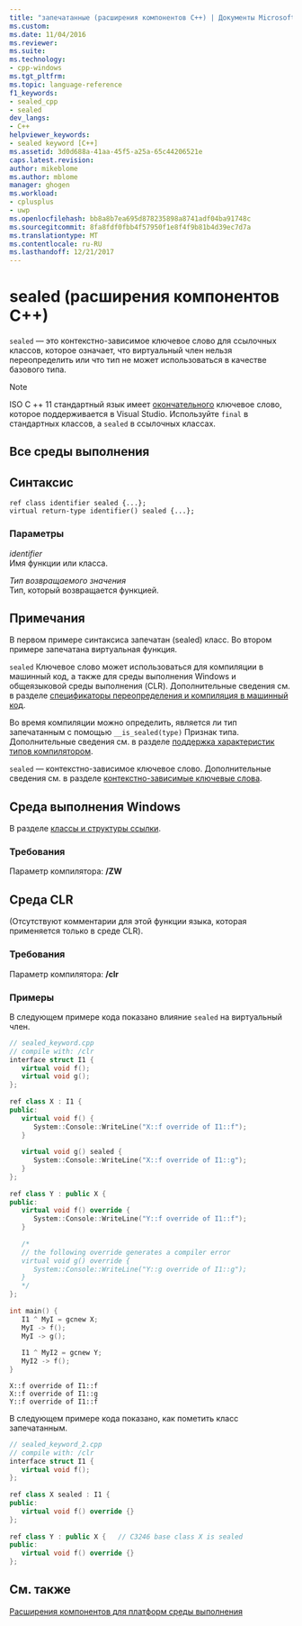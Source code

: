 ```yaml
---
title: "запечатанные (расширения компонентов C++) | Документы Microsoft"
ms.custom: 
ms.date: 11/04/2016
ms.reviewer: 
ms.suite: 
ms.technology:
- cpp-windows
ms.tgt_pltfrm: 
ms.topic: language-reference
f1_keywords:
- sealed_cpp
- sealed
dev_langs:
- C++
helpviewer_keywords:
- sealed keyword [C++]
ms.assetid: 3d0d688a-41aa-45f5-a25a-65c44206521e
caps.latest.revision: 
author: mikeblome
ms.author: mblome
manager: ghogen
ms.workload:
- cplusplus
- uwp
ms.openlocfilehash: bb8a8b7ea695d878235898a8741adf04ba91748c
ms.sourcegitcommit: 8fa8fdf0fbb4f57950f1e8f4f9b81b4d39ec7d7a
ms.translationtype: MT
ms.contentlocale: ru-RU
ms.lasthandoff: 12/21/2017
---
```

# <a name="sealed--c-component-extensions"></a>sealed (расширения компонентов C++)
`sealed` — это контекстно-зависимое ключевое слово для ссылочных классов, которое означает, что виртуальный член нельзя переопределить или что тип не может использоваться в качестве базового типа.  
  
> [!NOTE]
>  ISO C ++ 11 стандартный язык имеет [окончательного](../cpp/final-specifier.md) ключевое слово, которое поддерживается в Visual Studio. Используйте `final` в стандартных классов, а `sealed` в ссылочных классах.  
  
## <a name="all-runtimes"></a>Все среды выполнения  
  
## <a name="syntax"></a>Синтаксис
  
```  
ref class identifier sealed {...};  
virtual return-type identifier() sealed {...};  
```  
  
### <a name="parameters"></a>Параметры  
  
 *identifier*  
 Имя функции или класса.  
  
 *Тип возвращаемого значения*  
 Тип, который возвращается функцией.  
  
## <a name="remarks"></a>Примечания  
  
 В первом примере синтаксиса запечатан (sealed) класс. Во втором примере запечатана виртуальная функция.  
  
 `sealed` Ключевое слово может использоваться для компиляции в машинный код, а также для среды выполнения Windows и общеязыковой среды выполнения (CLR). Дополнительные сведения см. в разделе [спецификаторы переопределения и компиляция в машинный код](../dotnet/how-to-declare-override-specifiers-in-native-compilations-cpp-cli.md).  
  
 Во время компиляции можно определить, является ли тип запечатанным с помощью `__is_sealed(type)` Признак типа. Дополнительные сведения см. в разделе [поддержка характеристик типов компилятором](../windows/compiler-support-for-type-traits-cpp-component-extensions.md).  
  
 `sealed` — контекстно-зависимое ключевое слово.  Дополнительные сведения см. в разделе [контекстно-зависимые ключевые слова](../windows/context-sensitive-keywords-cpp-component-extensions.md).  
  
## <a name="windows-runtime"></a>Среда выполнения Windows  
 В разделе [классы и структуры ссылки](http://msdn.microsoft.com/library/windows/apps/hh699870.aspx).  
  
### <a name="requirements"></a>Требования  
 Параметр компилятора: **/ZW**  
  
## <a name="common-language-runtime"></a>Среда CLR  
 (Отсутствуют комментарии для этой функции языка, которая применяется только в среде CLR).  
  
### <a name="requirements"></a>Требования  
 Параметр компилятора: **/clr**  
  
### <a name="examples"></a>Примеры  
 В следующем примере кода показано влияние `sealed` на виртуальный член.  
  
```cpp  
// sealed_keyword.cpp  
// compile with: /clr  
interface struct I1 {  
   virtual void f();  
   virtual void g();  
};  
  
ref class X : I1 {  
public:  
   virtual void f() {  
      System::Console::WriteLine("X::f override of I1::f");  
   }  
  
   virtual void g() sealed {  
      System::Console::WriteLine("X::f override of I1::g");  
   }  
};  
  
ref class Y : public X {  
public:  
   virtual void f() override {  
      System::Console::WriteLine("Y::f override of I1::f");  
   }  
  
   /*  
   // the following override generates a compiler error  
   virtual void g() override {  
      System::Console::WriteLine("Y::g override of I1::g");  
   }    
   */  
};  
  
int main() {  
   I1 ^ MyI = gcnew X;  
   MyI -> f();  
   MyI -> g();  
  
   I1 ^ MyI2 = gcnew Y;  
   MyI2 -> f();  
}  
```  
  
```Output  
X::f override of I1::f  
X::f override of I1::g  
Y::f override of I1::f  
```  
  
 В следующем примере кода показано, как пометить класс запечатанным.  
  
```cpp  
// sealed_keyword_2.cpp  
// compile with: /clr  
interface struct I1 {  
   virtual void f();  
};  
  
ref class X sealed : I1 {  
public:  
   virtual void f() override {}  
};  
  
ref class Y : public X {   // C3246 base class X is sealed  
public:  
   virtual void f() override {}  
};  
```  
  
## <a name="see-also"></a>См. также  
 [Расширения компонентов для платформ среды выполнения](../windows/component-extensions-for-runtime-platforms.md)